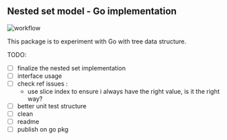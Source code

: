 ## Nested set model - Go implementation

![workflow](https://github.com/benjaminb-/go-nested-set/actions/workflows/go.yml/badge.svg)

This package is to experiment with Go with tree data structure.

TODO:

- [ ] finalize the nested set implementation
- [ ] interface usage
- [ ] check ref issues :
  - use slice index to ensure i always have the right value, is it the right way?
- [ ] better unit test structure
- [ ] clean
- [ ] readme
- [ ] publish on go pkg
